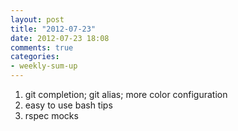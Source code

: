 ```yaml
---
layout: post
title: "2012-07-23"
date: 2012-07-23 18:08
comments: true
categories: 
- weekly-sum-up
---
```

1. git completion; git alias; more color configuration
2. easy to use bash tips
3. rspec mocks
